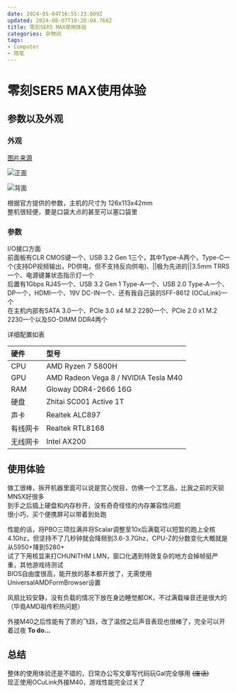 ```yaml
---
date: 2024-05-04T16:55:23.609Z
updated: 2024-08-07T10:20:04.766Z
title: 零刻SER5 MAX使用体验
categories: 杂物间
tags:
- Computer
- 随笔
---
```


# 零刻SER5 MAX使用体验


## 参数以及外观

### 外观
[图片来源](https://www.zhihu.com/tardis/bd/art/651914200)  

![正面](https://pic3.zhimg.com/v2-251c8c7b96949f2d045db157e46a5106_b.webp?consumer=ZHI_MENG)

![背面](https://pic2.zhimg.com/v2-d2e7c3084966a9a5e65cc08c6884f3c9_b.webp?consumer=ZHI_MENG)

根据官方提供的参数，主机的尺寸为 126x113x42mm  
整机很轻便，要是口袋大点的甚至可以塞口袋里  

### 参数
I/O接口方面  
前面板有CLR CMOS键一个、USB 3.2 Gen 1三个，其中Type-A两个，Type-C一个(支持DP视频输出，PD供电，但不支持反向供电)、||极为先进的||3.5mm TRRS一个、电源键兼状态指示灯一个  
后置有1Gbps RJ45一个、USB 3.2 Gen 1 Type-A一个、USB 2.0 Type-A一个、DP一个，HDMI一个、19V DC-IN一个、还有我自己装的SFF-8612 (OCuLink)一个  
在主机内部有SATA 3.0一个、PCIe 3.0 x4 M.2 2280一个、PCIe 2.0 x1 M.2 2230一个以及SO-DIMM DDR4两个

详细配置如表  

硬件 | 型号
:----- | :-----
CPU | AMD Ryzen 7 5800H
GPU | AMD Radeon Vega 8 / NVIDIA Tesla M40
RAM | Gloway DDR4-2666 16G
硬盘 | Zhitai SC001 Active 1T
声卡 | Realtek ALC897
有线网卡 | Realtek RTL8168
无线网卡 | Intel AX200

## 使用体验
做工很棒，拆开机器里面可以说是赏心悦目，仿佛一个工艺品，比我之前的天钡MN5X好很多  
到手之后插上硬盘和内存秒开，没有奇奇怪怪的内存兼容性问题  
很小巧，买个便携屏可以带着到处跑  
  
性能的话，将PBO三项拉满并将Scalar调整至10x后满载可以短暂的跑上全核4.1Ghz，但坚持不了几秒钟就会降频到3.6-3.7Ghz，CPU-Z的分数变化大概就是从5950+降到5280+  
试了下用核显来打CHUNITHM LMN，窗口化遇到特效复杂的地方会掉帧挺严重，其他游戏待测试  
BIOS自由度很高，能开放的基本都开放了，无需使用UniversalAMDFormBrowser设置  
  
风扇比较安静，没有负载的情况下放在身边睡觉都OK，不过满载噪音还是很大的（毕竟AMD祖传积热问题） 

外接M40之后性能有了质的飞跃，改了温控之后声音表现也很棒了，完全可以开着过夜
**To do...**

## 总结
整体的使用体验还是不错的，日常办公写文章写代码玩Gal完全够用 ~~(废话)~~  
现正使用OCuLink外接M40，游戏性能完全过关了
